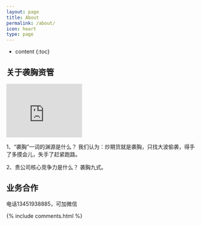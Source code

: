 ```yaml
---
layout: page
title: About
permalink: /about/
icon: heart
type: page
---
```


* content
{:toc}

## 关于袭胸资管

<iframe src="https://githubbadge.appspot.com/gaohaoyang?s=1" style="border: 0;height: 142px;width: 200px;overflow: hidden;" frameBorder="0"></iframe>

1、“袭胸”一词的渊源是什么？
我们认为：炒期货就是袭胸，只找大波偷袭，得手了多摸会儿，失手了赶紧跑路。

2、贵公司核心竞争力是什么？
袭胸九式。


## 业务合作
电话13451938885，可加微信

{% include comments.html %}
